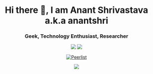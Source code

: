<h1 align="center"> Hi there 👋, I am Anant Shrivastava a.k.a anantshri </h1>
<h3 align="center">Geek, Technology Enthusiast, Researcher</h3>
<center>
<p align="center">
<a href="https://twitter.com/anantshri"><img src="https://img.shields.io/twitter/follow/anantshri?style=for-the-badge" /></a>
<a href="https://www.linkedin.com/in/anantshri/"><img src="https://img.shields.io/badge/anantshri-blue?style=for-the-badge&logo=Linkedin" /></a>

[![Peerlist](https://github-readme-badge.peerlist.io/api/anantshri)](https://peerlist.io/anantshri)  
  
</p>
</center>


<p align="center">
  <a href="https://github.com/anantshri">
    <img src="https://github-readme-stats.vercel.app/api?username=anantshri&count_private=true&show_icons=true&theme=chartreuse-dark"/>
  </a>
</p>
<!--
**anantshri/anantshri** is a ✨ _special_ ✨ repository because its `README.md` (this file) appears on your GitHub profile.

Here are some ideas to get you started:

- 🔭 I’m currently working on ...
- 🌱 I’m currently learning ...
- 👯 I’m looking to collaborate on ...
- 🤔 I’m looking for help with ...
- 💬 Ask me about ...
- 📫 How to reach me: ...
- 😄 Pronouns: ...
- ⚡ Fun fact: ...
-->
